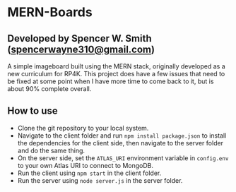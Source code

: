 # MERN-Boards
## Developed by Spencer W. Smith (spencerwayne310@gmail.com)

A simple imageboard built using the MERN stack, originally developed as a new curriculum for RP4K. This project does have a few issues that need to be fixed at some point when I have more time to come back to it, but is about 90% complete overall.

## How to use

- Clone the git repository to your local system. 
- Navigate to the client folder and run `npm install package.json` to install the dependencies for the client side, then navigate to the server folder and do the same thing. 
- On the server side, set the `ATLAS_URI` environment variable in `config.env` to your own Atlas URI to connect to MongoDB.
- Run the client using `npm start` in the client folder.
- Run the server using `node server.js` in the server folder.
